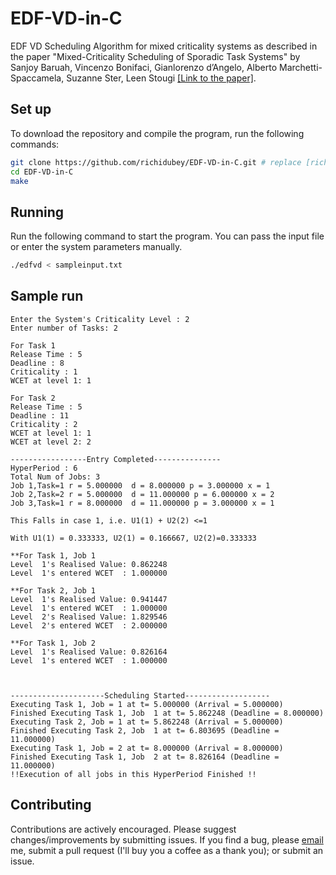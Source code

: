 # EDF-VD-in-C

EDF VD Scheduling Algorithm for mixed criticality systems as described in the paper "Mixed-Criticality Scheduling of Sporadic Task Systems" by Sanjoy Baruah, Vincenzo Bonifaci, Gianlorenzo d’Angelo, Alberto Marchetti-Spaccamela, Suzanne Ster, Leen Stougi [[Link to the paper]](https://inria.hal.science/hal-00643987).

## Set up

To download the repository and compile the program, run the following commands:    

```bash
git clone https://github.com/richidubey/EDF-VD-in-C.git # replace [richidubey] with your github username if you fork first.
cd EDF-VD-in-C
make
``` 


## Running

Run the following command to start the program. You can pass the input file or enter the system parameters manually.    

```bash
./edfvd < sampleinput.txt
```

## Sample run
```
Enter the System's Criticality Level : 2
Enter number of Tasks: 2

For Task 1
Release Time : 5
Deadline : 8
Criticality : 1 
WCET at level 1: 1

For Task 2
Release Time : 5
Deadline : 11
Criticality : 2
WCET at level 1: 1
WCET at level 2: 2

-----------------Entry Completed---------------
HyperPeriod : 6
Total Num of Jobs: 3
Job 1,Task=1 r = 5.000000  d = 8.000000 p = 3.000000 x = 1
Job 2,Task=2 r = 5.000000  d = 11.000000 p = 6.000000 x = 2
Job 3,Task=1 r = 8.000000  d = 11.000000 p = 3.000000 x = 1

This Falls in case 1, i.e. U1(1) + U2(2) <=1

With U1(1) = 0.333333, U2(1) = 0.166667, U2(2)=0.333333

**For Task 1, Job 1
Level  1's Realised Value: 0.862248
Level  1's entered WCET  : 1.000000

**For Task 2, Job 1
Level  1's Realised Value: 0.941447
Level  1's entered WCET  : 1.000000
Level  2's Realised Value: 1.829546
Level  2's entered WCET  : 2.000000

**For Task 1, Job 2
Level  1's Realised Value: 0.826164
Level  1's entered WCET  : 1.000000



---------------------Scheduling Started-------------------
Executing Task 1, Job = 1 at t= 5.000000 (Arrival = 5.000000)
Finished Executing Task 1, Job  1 at t= 5.862248 (Deadline = 8.000000) 
Executing Task 2, Job = 1 at t= 5.862248 (Arrival = 5.000000)
Finished Executing Task 2, Job  1 at t= 6.803695 (Deadline = 11.000000) 
Executing Task 1, Job = 2 at t= 8.000000 (Arrival = 8.000000)
Finished Executing Task 1, Job  2 at t= 8.826164 (Deadline = 11.000000) 
!!Execution of all jobs in this HyperPeriod Finished !! 
```


## Contributing

Contributions are actively encouraged. Please suggest changes/improvements by submitting issues. If you find a bug, please [email](mailto:richidubey@gmail.com) me, submit a pull request (I'll buy you a coffee as a thank you); or submit an issue.

